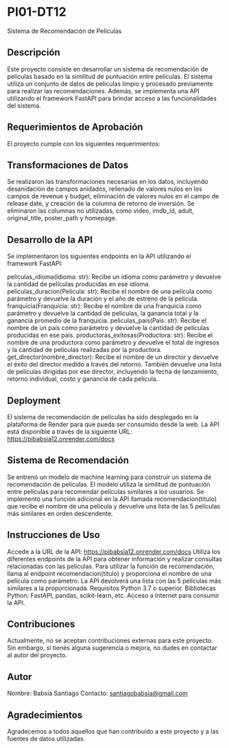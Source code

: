 # PI01-DT12
Sistema de Recomendación de Películas

## Descripción
Este proyecto consiste en desarrollar un sistema de recomendación de películas basado en la similitud de puntuación entre películas. El sistema utiliza un conjunto de datos de películas limpio y procesado previamente para realizar las recomendaciones. Además, se implementa una API utilizando el framework FastAPI para brindar acceso a las funcionalidades del sistema.

## Requerimientos de Aprobación
El proyecto cumple con los siguientes requerimientos:

## Transformaciones de Datos
Se realizaron las transformaciones necesarias en los datos, incluyendo desanidación de campos anidados, rellenado de valores nulos en los campos de revenue y budget, eliminación de valores nulos en el campo de release date, y creación de la columna de retorno de inversión.
Se eliminaron las columnas no utilizadas, como video, imdb_id, adult, original_title, poster_path y homepage.
## Desarrollo de la API
Se implementaron los siguientes endpoints en la API utilizando el framework FastAPI:

peliculas_idioma(Idioma: str): Recibe un idioma como parámetro y devuelve la cantidad de películas producidas en ese idioma.
peliculas_duracion(Pelicula: str): Recibe el nombre de una película como parámetro y devuelve la duración y el año de estreno de la película.
franquicia(Franquicia: str): Recibe el nombre de una franquicia como parámetro y devuelve la cantidad de películas, la ganancia total y la ganancia promedio de la franquicia.
peliculas_pais(Pais: str): Recibe el nombre de un país como parámetro y devuelve la cantidad de películas producidas en ese país.
productoras_exitosas(Productora: str): Recibe el nombre de una productora como parámetro y devuelve el total de ingresos y la cantidad de películas realizadas por la productora.
get_director(nombre_director): Recibe el nombre de un director y devuelve el éxito del director medido a través del retorno. También devuelve una lista de películas dirigidas por ese director, incluyendo la fecha de lanzamiento, retorno individual, costo y ganancia de cada película.
## Deployment
El sistema de recomendación de películas ha sido desplegado en la plataforma de Render para que pueda ser consumido desde la web. La API está disponible a través de la siguiente URL: https://pibabsia12.onrender.com/docs

## Sistema de Recomendación
Se entrenó un modelo de machine learning para construir un sistema de recomendación de películas. El modelo utiliza la similitud de puntuación entre películas para recomendar películas similares a los usuarios. Se implementó una función adicional en la API llamada recomendacion(titulo) que recibe el nombre de una película y devuelve una lista de las 5 películas más similares en orden descendente.

## Instrucciones de Uso
Accede a la URL de la API: https://pibabsia12.onrender.com/docs
Utiliza los diferentes endpoints de la API para obtener información y realizar consultas relacionadas con las películas.
Para utilizar la función de recomendación, llama al endpoint recomendacion(titulo) y proporciona el nombre de una película como parámetro. La API devolverá una lista con las 5 películas más similares a la proporcionada.
Requisitos
Python 3.7 o superior.
Bibliotecas Python: FastAPI, pandas, scikit-learn, etc.
Acceso a Internet para consumir la API.
## Contribuciones
Actualmente, no se aceptan contribuciones externas para este proyecto. Sin embargo, si tienes alguna sugerencia o mejora, no dudes en contactar al autor del proyecto.

## Autor
Nombre: Babsia Santiago
Contacto: santiagobabsia@gmail.com

## Agradecimientos
Agradecemos a todos aquellos que han contribuido a este proyecto y a las fuentes de datos utilizadas.
